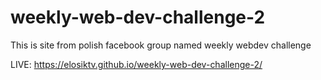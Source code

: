 # weekly-web-dev-challenge-2

This is site from polish facebook group named weekly webdev challenge

LIVE: https://elosiktv.github.io/weekly-web-dev-challenge-2/
